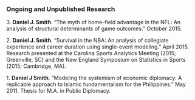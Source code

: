 ### Ongoing and Unpublished Research

3\. **Daniel J. Smith**. “The myth of home-field advantage in the NFL: An analysis of structural determinants of game outcomes.” October 2015.

2\. **Daniel J. Smith**. “Survival in the NBA: An analysis of collegiate experience and career duration using single-event modeling.” April 2015. Research presented at the Carolina Sports Analytics Meeting (2015; Greenville, SC) and the New England Symposium on Statistics in Sports (2015; Cambridge, MA).

1\. **Daniel J Smith**. “Modeling the systemism of economic diplomacy: A replicable approach to Islamic fundamentalism for the Philippines.” May 2011. Thesis for M.A. in Public Diplomacy.
